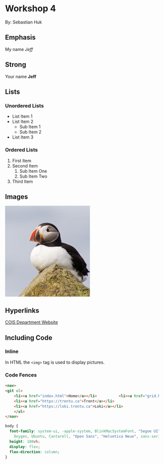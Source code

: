 # Workshop 4

By: Sebastian Huk

## Emphasis

My name _Jeff_

## Strong

Your name **Jeff**

## Lists

### Unordered Lists

- List Item 1
- List Item 2
    - Sub Item 1
    - Sub Item 2
- List Item 3

### Ordered Lists

1. First Item
2. Second Item
    1. Sub Item One
    2. Sub Item Two
3. Third Item

## Images

![A screenshot of a puffin from my laptop background](./img/puffin.png)

## Hyperlinks
[COIS Department Website](https://www.trentu.ca/cois/)

## Including Code

### Inline

In HTML the `<img>` tag is used to display pictures.

### Code Fences

```html
<nav>
<git ul>
    <li><a href="index.html">Home</a></li>          <li><a href="grid.html">Grid</a></li>
    <li><a href="https://trentu.ca">Trent</a></li>
    <li><a href="https://loki.trentu.ca">Loki</a></li>
    </ul>
</nav>
```

```css
body {
  font-family: system-ui, -apple-system, BlinkMacSystemFont, "Segoe UI", Roboto,
    Oxygen, Ubuntu, Cantarell, "Open Sans", "Helvetica Neue", sans-serif;
  height: 100vh;
  display: flex;
  flex-direction: column;
}
```